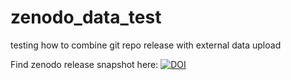 # zenodo_data_test
testing how to combine git repo release with external data upload

Find zenodo release snapshot here: [![DOI](https://zenodo.org/badge/368120268.svg)](https://zenodo.org/badge/latestdoi/368120268)
